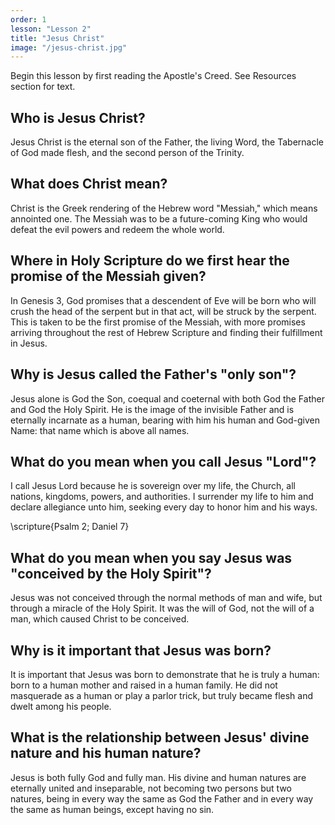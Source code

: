 ```yaml
---
order: 1
lesson: "Lesson 2"
title: "Jesus Christ"
image: "/jesus-christ.jpg"
---
```


Begin this lesson by first reading the Apostle's Creed. See Resources section for text.

## Who is Jesus Christ?

Jesus Christ is the eternal son of the Father, the living Word, the Tabernacle of God made flesh, and the second person of the Trinity.

## What does Christ mean?

Christ is the Greek rendering of the Hebrew word "Messiah," which means annointed one. The Messiah was to be a future-coming King who would defeat the evil powers and redeem the whole world.

## Where in Holy Scripture do we first hear the promise of the Messiah given?

In Genesis 3, God promises that a descendent of Eve will be born who will crush the head of the serpent but in that act, will be struck by the serpent. This is taken to be the first promise of the Messiah, with more promises arriving throughout the rest of Hebrew Scripture and finding their fulfillment in Jesus.

## Why is Jesus called the Father's "only son"?

Jesus alone is God the Son, coequal and coeternal with both God the Father and God the Holy Spirit. He is the image of the invisible Father and is eternally incarnate as a human, bearing with him his human and God-given Name: that name which is above all names.

## What do you mean when you call Jesus "Lord"?

I call Jesus Lord because he is sovereign over my life, the Church, all nations, kingdoms, powers, and authorities. I surrender my life to him and declare allegiance unto him, seeking every day to honor him and his ways.

\scripture{Psalm 2; Daniel 7}

## What do you mean when you say Jesus was "conceived by the Holy Spirit"?

Jesus was not conceived through the normal methods of man and wife, but through a miracle of the Holy Spirit. It was the will of God, not the will of a man, which caused Christ to be conceived.

## Why is it important that Jesus was born?

It is important that Jesus was born to demonstrate that he is truly a human: born to a human mother and raised in a human family. He did not masquerade as a human or play a parlor trick, but truly became flesh and dwelt among his people.

## What is the relationship between Jesus' divine nature and his human nature?

Jesus is both fully God and fully man. His divine and human natures are eternally united and inseparable, not becoming two persons but two natures, being in every way the same as God the Father and in every way the same as human beings, except having no sin.
